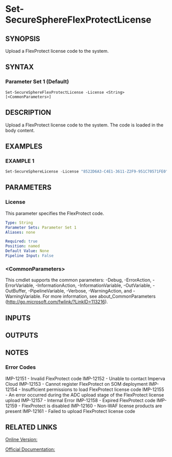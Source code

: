 ﻿# Set-SecureSphereFlexProtectLicense

## SYNOPSIS
Upload a FlexProtect license code to the system.

## SYNTAX

### Parameter Set 1 (Default)
```
Set-SecureSphereFlexProtectLicense -License <String> [<CommonParameters>]
```

## DESCRIPTION
Upload a FlexProtect license code to the system. The code is loaded in the body content.

## EXAMPLES

### EXAMPLE 1

```powershell
Set-SecureSphereLicense -License "8522D6A3-C4E1-3611-Z2F9-951C70571FE0"
```

## PARAMETERS

### License
This parameter specifies the FlexProtect code.

```yaml
Type: String
Parameter Sets: Parameter Set 1
Aliases: none

Required: true
Position: named
Default Value: None
Pipeline Input: False
```

### \<CommonParameters\>
This cmdlet supports the common parameters: -Debug, -ErrorAction, -ErrorVariable, -InformationAction, -InformationVariable, -OutVariable, -OutBuffer, -PipelineVariable, -Verbose, -WarningAction, and -WarningVariable. For more information, see about_CommonParameters (http://go.microsoft.com/fwlink/?LinkID=113216).

## INPUTS

## OUTPUTS

## NOTES

### Error Codes
IMP-12151 - Invalid FlexProtect code
IMP-12152 - Unable to contact Imperva Cloud
IMP-12153 - Cannot register FlexProtect on SOM deployment
IMP-12154 - Insufficient permissions to load FlexProtect license code
IMP-12155 - An error occurred during the ADC upload stage of the FlexProtect license upload
IMP-12157 - Internal Error
IMP-12158 - Expired FlexProtect code
IMP-12159 - FlexProtect is disabled
IMP-12160 - Non-WAF license products are present
IMP-12161 - Failed to upload FlexProtect license code

## RELATED LINKS

[Online Version:](https://github.com/akshinmustafayev/Documentation/MD)

[Official Documentation:](https://docs.imperva.com/bundle/v13.6-api-reference-guide/page/69346.htm)



